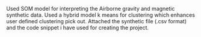Used SOM model for interpreting the Airborne gravity and magnetic synthetic data.
Used a hybrid model k means for clustering which enhances user defined clustering pick out.
Attached the synthetic file (.csv format) and the code snippet i have used for creating the project.
